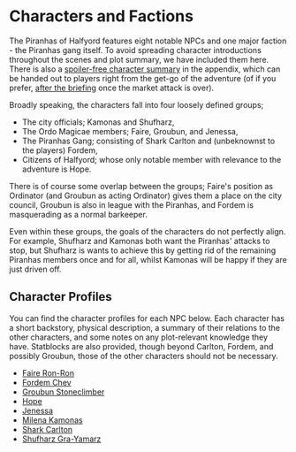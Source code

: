 # Characters and Factions

The Piranhas of Halfyord features eight notable NPCs and one major faction - the Piranhas gang itself.
To avoid spreading character introductions throughout the scenes and plot summary, we have included them here.
There is also a [spoiler-free character summary](./appendix/appendix-character-summary.md) in the appendix, which can be handed out to players right from the get-go of the adventure (of if you prefer, [after the briefing](FIXME) once the market attack is over).

Broadly speaking, the characters fall into four loosely defined groups;

- The city officials; Kamonas and Shufharz,
- The Ordo Magicae members; Faire, Groubun, and Jenessa,
- The Piranhas Gang; consisting of Shark Carlton and (unbeknownst to the players) Fordem,
- Citizens of Halfyord; whose only notable member with relevance to the adventure is Hope.

There is of course some overlap between the groups; Faire's position as Ordinator (and Groubun as acting Ordinator) gives them a place on the city council, Groubun is also in league with the Piranhas, and Fordem is masquerading as a normal barkeeper.

Even within these groups, the goals of the characters do not perfectly align.
For example, Shufharz and Kamonas both want the Piranhas' attacks to stop, but Shufharz is wants to achieve this by getting rid of the remaining Piranhas members once and for all, whilst Kamonas will be happy if they are just driven off.

## Character Profiles

You can find the character profiles for each NPC below.
Each character has a short backstory, physical description, a summary of their relations to the other characters, and some notes on any plot-relevant knowledge they have.
Statblocks are also provided, though beyond Carlton, Fordem, and possibly Groubun, those of the other characters should not be necessary.

- [Faire Ron-Ron](FIXME)
- [Fordem Chev](./characters/fordem-chev.md)
- [Groubun Stoneclimber](FIXME)
- [Hope](./characters/hope.md)
- [Jenessa](./characters/jenessa.md)
- [Milena Kamonas](FIXME)
- [Shark Carlton](./characters/shark-carlton.md)
- [Shufharz Gra-Yamarz](./characters/shufharz-gra-yamarz.md)
